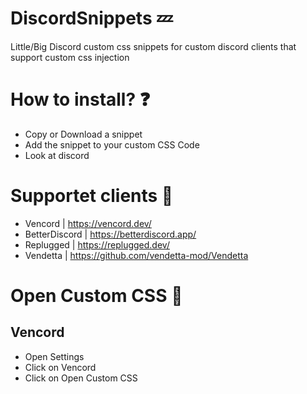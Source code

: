 # DiscordSnippets 💤
Little/Big Discord custom css snippets for custom discord clients that support custom css injection

# How to install? ❓
- Copy or Download a snippet
- Add the snippet to your custom CSS Code
- Look at discord

# Supportet clients 💫
- Vencord | https://vencord.dev/
- BetterDiscord | https://betterdiscord.app/
- Replugged | https://replugged.dev/
- Vendetta | https://github.com/vendetta-mod/Vendetta

# Open Custom CSS 💨
## Vencord
- Open Settings
- Click on Vencord
- Click on Open Custom CSS
